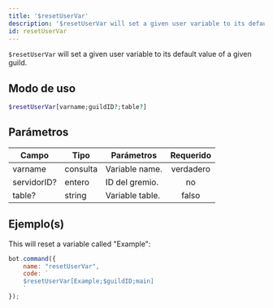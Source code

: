 ```yaml
---
title: '$resetUserVar'
description: '$resetUserVar will set a given user variable to its default value of a given guild.'
id: resetUserVar
---
```


`$resetUserVar` will set a given user variable to its default value of a given guild.

## Modo de uso

```php
$resetUserVar[varname;guildID?;table?]
```

## Parámetros

| Campo       | Tipo     | Parámetros      | Requerido |
| ----------- | -------- | --------------- |:---------:|
| varname     | consulta | Variable name.  | verdadero |
| servidorID? | entero   | ID del gremio.  |    no     |
| table?      | string   | Variable table. |   falso   |

## Ejemplo(s)

This will reset a variable called "Example":

```javascript
bot.command({
    name: "resetUserVar",
    code: `
    $resetUserVar[Example;$guildID;main]
    `
});
```